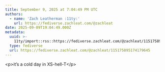 ```yaml
---
title: September 9, 2025 at 7:04:49 PM UTC
authors:
  - name: 'Zach Leatherman :11ty:'
    url: https://fediverse.zachleat.com/@zachleat
date: 2025-09-09T19:04:49.000Z
metadata:
  uuid: >-
    11ty/import::rss::https://fediverse.zachleat.com/@zachleat/115175895174179645
  type: fediverse
  url: https://fediverse.zachleat.com/@zachleat/115175895174179645
---
```

\<p>it’s a cold day in XS-hell-T\</p>